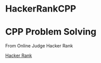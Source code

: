 # HackerRankCPP
<h1>CPP Problem Solving</h1
  <h2>From Online Judge Hacker Rank</h2>
  
  <a href="https://www.hackerrank.com/" target="_blank">Hacker Rank</a>
